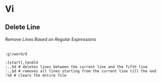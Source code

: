 
# Vi 

## Delete Line
######  Remove Lines Based on Regular Expressions 
```
:g!/word/d
```

```
:[start],[end]d
:.,5d # deletes lines between the current line and the fifth line
:.,$d # removes all lines starting from the current line till the end
:%d # clears the entire file
```
